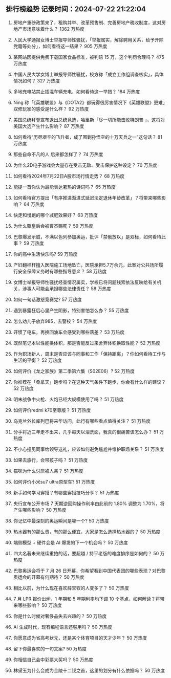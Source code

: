 
## 排行榜趋势 记录时间：2024-07-22 21:22:04
  
  1. 房地产重磅政策来了，租购并举、改革预售制、完善房地产税收制度，这对房地产市场意味着什么？ 1362 万热度
    
  2. 人民大学通报女博士举报导师性骚扰，「举报属实，解除聘用关系，给予开除党籍等处分」，如何看待这一结果？ 905 万热度
    
  3. 某网站因提供免费下载国家食品标准，被判赔 15 万，这个判罚合理吗？ 475 万热度
    
  4. 中国人民大学女博士举报导师性骚扰，校方称「成立工作组调查核实」，具体情况如何？ 327 万热度
    
  5. 多地充电站禁止插混车辆充电，如何看待这一举措？ 184 万热度
    
  6. Ning 称「《英雄联盟》与《DOTA2》都玩得很厉害情况下《英雄联盟》更难」双修玩家的感受是什么样？ 92 万热度
    
  7. 美国总统拜登宣布退出总统竞选，哈里斯「尽一切所能击败特朗普 」，这将对美国大选产生什么影响？ 87 万热度
    
  8. 如何看待“历尽艰辛的飞升者，成了围剿孙悟空的十万天兵之一”这句话？ 81 万热度
    
  9. 那些自命不凡的人 后来都怎样了？ 74 万热度
    
  10. 为什么2D电子游戏会大量存在受击无敌、受击保护这种设定？ 70 万热度
    
  11. 如何看待2024年7月22日A股市场行情走势？ 68 万热度
    
  12. 能提一首你认为最能表达暑热的诗词吗？ 65 万热度
    
  13. 如何看待官方提出「有序推进渐进式延迟法定退休年龄改革」？将带来哪些影响？ 64 万热度
    
  14. 快走和慢跑的哪个减肥效果好？ 63 万热度
    
  15. 为什么甄皇后会被曹丕赐死？ 59 万热度
    
  16. 巴黎爆发示威，不满以色列参加奥运，批评「禁俄放以」是双标，如何看待此事？ 59 万热度
    
  17. 你的高中生活快乐吗? 59 万热度
    
  18. 产妇翻栏杆擅入医院施工场地坠亡，医院承担5.7万余元，此案对公共场所履行安全保障义务时有哪些指导意义？ 58 万热度
    
  19. 女博士举报导师性骚扰经查情况属实，学校已将问题线索依法反映给有关机关，涉事人可能会承担哪些法律责任？ 58 万热度
    
  20. 如何一句话激怒竞赛党? 57 万热度
    
  21. 遇到暴露狂后心里产生阴影，特别害怕怎么办？ 55 万热度
    
  22. 怎么劝儿子放弃985，去警校？ 54 万热度
    
  23. 开惯了电车，再换回油车会感受到哪些落差？ 53 万热度
    
  24. 既然笔记本以性能换体积，那是否能反过来舍弃体积换取性能？ 52 万热度
    
  25. 作为职场新人，周末是否应该与同事和工作「保持距离」？你如何看待工作与生活的平衡？ 52 万热度
    
  26. 如何评价《龙之家族》第二季第六集（S02E06）? 52 万热度
    
  27. 你推荐在「桑拿天」跑步吗？在这种天气条件下跑步，你会有什么样的建议？ 52 万热度
    
  28. 明末战争中火枪、火炮已经大规模使用了吗？ 51 万热度
    
  29. 如何评价redmi k70至尊版？ 51 万热度
    
  30. 乌克兰外长库列巴将来华访问，此行有哪些看点值得关注？ 51 万热度
    
  31. 分手将近三年走不出来，几乎每天以泪洗面，我真的很痛苦该怎么办？ 51 万热度
    
  32. 不小心撞见同事给领导送礼，应该如何避免尴尬并维护职场关系？ 51 万热度
    
  33. 如果去旅行，会带孩子吗？ 51 万热度
    
  34. 猫咪为什么讨厌被人亲？ 51 万热度
    
  35. 如何评价小米su7 ultra原型车? 51 万热度
    
  36. 新手如何学习穿搭？有哪些穿搭技巧分享？ 51 万热度
    
  37. 央行宣布公开市场 7 天期逆回购操作利率由此前的 1.80% 调整为 1.70%，将产生哪些影响？ 50 万热度
    
  38. 你记忆中最深刻的奥运瞬间是哪一个? 50 万热度
    
  39. 热水器有的那么贵，有的那么便宜，大家是怎么选择热水器的？ 50 万热度
    
  40. 端侧模型 + 硬件会是 AI 爆发的下一个机会吗？ 50 万热度
    
  41. 四大名著未来继续重拍的话，要超越 / 持平老版的难度排序是如何的？ 50 万热度
    
  42. 巴黎奥运会将于 7 月 26 日开幕，你希望看到中国代表团的哪些表现？对巴黎奥运会的开幕有何期待？ 50 万热度
    
  43. 相比以前，为什么现在喜欢薛宝钗的人变多了？ 50 万热度
    
  44. 7 月 LPR 报价出炉，1 年期和 5 年期利率均下调 10 个基点，如何解读？将带来哪些影响？ 50 万热度
    
  45. 你是什么时候对奢侈品失去兴趣的？ 50 万热度
    
  46. AI 生成时代，现有编程语言还够用吗？ 50 万热度
    
  47. 你愿意成为省高考状元，还是某个体育项目的天才少年？ 50 万热度
    
  48. 留下你最喜欢的一句文案? 50 万热度
    
  49. 你相信自己会中彩票大奖吗？ 50 万热度
    
  50. 林黛玉为什么会成为金陵十二钗之首，这里的划分有什么依据吗？ 50 万热度
    